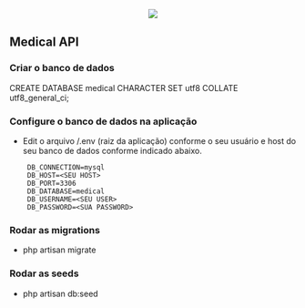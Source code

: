 <p align="center"><img src="https://laravel.com/assets/img/components/logo-laravel.svg"></p>


## Medical API

### Criar o banco de dados

CREATE DATABASE medical CHARACTER SET utf8 COLLATE utf8_general_ci;

### Configure o banco de dados na aplicação

 - Edit o arquivo /.env (raiz da aplicação) conforme o seu usuário e host do seu banco de dados conforme indicado abaixo. 
 
        DB_CONNECTION=mysql
        DB_HOST=<SEU HOST>
        DB_PORT=3306
        DB_DATABASE=medical
        DB_USERNAME=<SEU USER>
        DB_PASSWORD=<SUA PASSWORD>

### Rodar as migrations

 - php artisan migrate
 
### Rodar as seeds

 - php artisan db:seed
